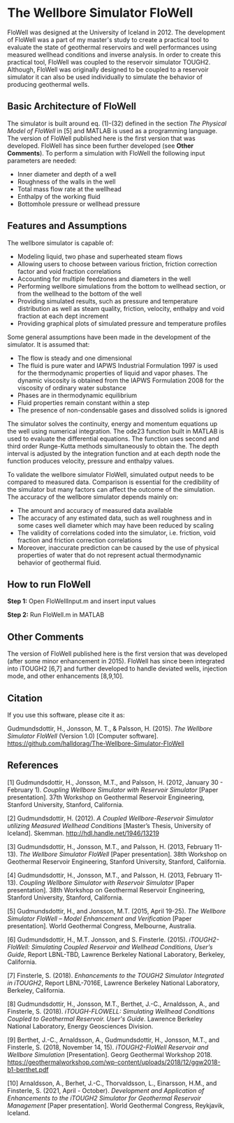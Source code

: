 # The Wellbore Simulator FloWell
FloWell was designed at the University of Iceland in 2012. The development of FloWell was a part of my master's study to create a practical tool to evaluate the state of geothermal reservoirs and well performances using measured wellhead conditions and inverse analysis. In order to create this practical tool, FloWell was coupled to the reservoir simulator TOUGH2. Although, FloWell was originally designed to be coupled to a reservoir simulator it can also be used individually to simulate the behavior of producing geothermal wells.

## Basic Architecture of FloWell
The simulator is built around eq. (1)-(32) defined in the section *The Physical Model of FloWell* in [5] and MATLAB is used as a programming language. The version of FloWell published here is the first version that was developed. FloWell has since been further developed (see **Other Comments**). To perform a simulation with FloWell the following input parameters are needed:
- Inner diameter and depth of a well
- Roughness of the walls in the well
- Total mass flow rate at the wellhead
- Enthalpy of the working fluid
- Bottomhole pressure or wellhead pressure

## Features and Assumptions
The wellbore simulator is capable of:
- Modeling liquid, two phase and superheated steam flows
- Allowing users to choose between various friction, friction correction factor and void fraction correlations
- Accounting for multiple feedzones and diameters in the well
- Performing wellbore simulations from the bottom to wellhead section, or from the wellhead to the bottom of the well
- Providing simulated results, such as pressure and temperature distribution as well as steam quality, friction, velocity, enthalpy and void fraction at each dept increment
- Providing graphical plots of simulated pressure and temperature profiles 

Some general assumptions have been made in the development of the simulator. It is assumed that:
- The flow is steady and one dimensional
- The fluid is pure water and IAPWS Industrial Formulation 1997 is used for the thermodynamic properties of liquid and vapor phases. The dynamic viscosity is obtained from the IAPWS Formulation 2008 for the viscosity of ordinary water substance
- Phases are in thermodynamic equilibrium
- Fluid properties remain constant within a step
- The presence of non-condensable gases and dissolved solids is ignored

The simulator solves the continuity, energy and momentum equations up the well using numerical integration. The ode23 function built in MATLAB is used to evaluate the differential equations. The function uses second and third order Runge-Kutta methods simultaneously to obtain the. The depth interval is adjusted by the integration function and at each depth node the function produces velocity, pressure and enthalpy values.

To validate the wellbore simulator FloWell, simulated output needs to be compared to measured data. Comparison is essential for the credibility of the simulator but many factors can affect the outcome of the simulation. The accuracy of the wellbore simulator depends mainly on:
- The amount and accuracy of measured data available
- The accuracy of any estimated data, such as well roughness and in some cases well diameter which may have been reduced by scaling
- The validity of correlations coded into the simulator, i.e. friction, void fraction and friction correction correlations
- Moreover, inaccurate prediction can be caused by the use of physical properties of water that do not represent actual thermodynamic behavior of geothermal fluid.

## How to run FloWell
**Step 1:** Open FloWellInput.m and insert input values

**Step 2:** Run FloWell.m in MATLAB

## Other Comments
The version of FloWell published here is the first version that was developed (after some minor enhancement in 2015). FloWell has since been integrated into iTOUGH2 [6,7] and further developed to handle deviated wells, injection mode, and other enhancements [8,9,10].

## Citation
If you use this software, please cite it as:

Gudmundsdottir, H., Jonsson, M. T., & Palsson, H. (2015). *The Wellbore Simulator FloWell* (Version 1.0) [Computer software]. https://github.com/halldorag/The-Wellbore-Simulator-FloWell

## References
<a id="1">[1]</a> 
Gudmundsdottir, H., Jonsson, M.T., and Palsson, H. (2012, January 30 - February 1). *Coupling Wellbore Simulator with Reservoir Simulator* [Paper presentation]. 37th Workshop on Geothermal Reservoir Engineering, Stanford University, Stanford, California. 

<a id="1">[2]</a>
Gudmundsdottir, H. (2012). *A Coupled Wellbore-Reservoir Simulator utilizing Measured Wellhead Conditions* [Master’s Thesis, University of Iceland]. Skemman. http://hdl.handle.net/1946/13219

<a id="1">[3]</a>
Gudmundsdottir, H., Jonsson, M.T., and Palsson, H. (2013, February 11-13). *The Wellbore Simulator FloWell* [Paper presentation]. 38th Workshop on Geothermal Reservoir Engineering, Stanford University, Stanford, California. 

<a id="1">[4]</a>
Gudmundsdottir, H., Jonsson, M.T., and Palsson, H. (2013, February 11-13). *Coupling Wellbore Simulator with Reservoir Simulator* [Paper presentation]. 38th Workshop on Geothermal Reservoir Engineering, Stanford University, Stanford, California.

<a id="1">[5]</a>
Gudmundsdottir, H., and Jonsson, M.T. (2015, April 19-25). *The Wellbore Simulator FloWell – Model Enhancement and Verification* [Paper presentation]. World Geothermal Congress, Melbourne, Australia. 

<a id="1">[6]</a>
Gudmundsdottir, H., M.T. Jonsson, and S. Finsterle. (2015). *iTOUGH2-FloWell: Simulating Coupled Reservoir and Wellhead Conditions, User’s Guide*, Report LBNL-TBD, Lawrence Berkeley National Laboratory, Berkeley, California.

<a id="1">[7]</a>
Finsterle, S. (2018). *Enhancements to the TOUGH2 Simulator Integrated in iTOUGH2*, Report LBNL-7016E, Lawrence Berkeley National Laboratory, Berkeley, California.

<a id="1">[8]</a>
Gudmundsdottir, H., Jonsson, M.T., Berthet, J.-C., Arnaldsson, A., and Finsterle, S. (2018). *iTOUGH-FLOWELL: Simulating Wellhead Conditions Coupled to Geothermal Reservoir. User's Guide*. Lawrence Berkeley National Laboratory, Energy Geosciences Division.

<a id="1">[9]</a>
Berthet, J.-C., Arnaldsson, A., Gudmundsdottir, H., Jonsson, M.T., and Finsterle, S. (2018, November 14, 15). *iTOUGH2-FloWell Reservoir and Wellbore Simulation* [Presentation]. Georg Geothermal Workshop 2018. https://geothermalworkshop.com/wp-content/uploads/2018/12/ggw2018-b1-berthet.pdf

<a id="1">[10]</a>
Arnaldsson, A., Berhet, J.-C., Thorvaldsson, L., Einarsson, H.M., and Finsterle, S. (2021, April - October). *Development and Application of Enhancements to the iTOUGH2 Simulator for Geothermal Reservoir Management* [Paper presentation]. World Geothermal Congress, Reykjavik, Iceland.


